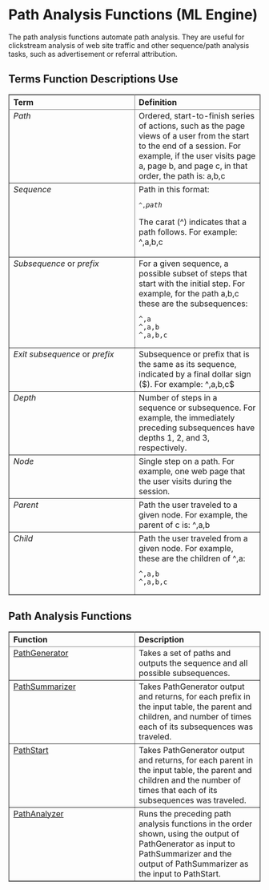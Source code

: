 <html><head></head><body id="yko1507648429576"><h1 class="title topictitle1" id="ariaid-title1">Path Analysis Functions (ML Engine)</h1><div class="body conbody"><div class="section" id="yko1507648429576__section_dxx_4c4_zdb">
<p class="p">The path analysis functions automate path analysis. They are useful for clickstream analysis of web site traffic and other sequence/path analysis tasks, such as advertisement or referral attribution.</p></div><div class="section" id="yko1507648429576__section_yrr_pc4_zdb">
<h2 class="title sectiontitle">Terms Function Descriptions Use</h2><div class="tablenoborder"><table cellpadding="4" cellspacing="0" summary="" id="yko1507648429576__table_sn5_yc4_zdb" class="table" frame="border" border="1" rules="all"><div class="caption"></div><colgroup span="1"><col style="width:50%" span="1"></col><col style="width:50%" span="1"></col></colgroup><thead class="thead" style="text-align:left;"><tr class="row"><th class="entry cellrowborder" style="vertical-align:top;" id="d262708e26" rowspan="1" colspan="1">Term</th><th class="entry cellrowborder" style="vertical-align:top;" id="d262708e28" rowspan="1" colspan="1">Definition</th></tr></thead><tbody class="tbody"><tr class="row"><td class="entry cellrowborder" style="vertical-align:top;" headers="d262708e26" rowspan="1" colspan="1"><dfn class="term">Path</dfn></td><td class="entry cellrowborder" style="vertical-align:top;" headers="d262708e28" rowspan="1" colspan="1">Ordered, start-to-finish series of actions, such as the page views of a user from the start to the end of a session. For example, if the user visits page a, page b, and page c, in that order, the path is: a,b,c</td></tr><tr class="row"><td class="entry cellrowborder" style="vertical-align:top;" headers="d262708e26" rowspan="1" colspan="1"><dfn class="term">Sequence</dfn></td><td class="entry cellrowborder" style="vertical-align:top;" headers="d262708e28" rowspan="1" colspan="1">Path in this format:<pre class="pre codeblock" xml:space="preserve"><code><code class="ph codeph">^,</code><var class="keyword varname">path</var></code></pre>
<p class="p">The carat (^) indicates that a path follows. For example: ^,a,b,c</p></td></tr><tr class="row"><td class="entry cellrowborder" style="vertical-align:top;" headers="d262708e26" rowspan="1" colspan="1"><dfn class="term">Subsequence</dfn> or <dfn class="term">prefix</dfn></td><td class="entry cellrowborder" style="vertical-align:top;" headers="d262708e28" rowspan="1" colspan="1">For a given sequence, a possible subset of steps that start with the initial step. For example, for the path a,b,c these are the subsequences:<pre class="pre codeblock" xml:space="preserve"><code>^,a
^,a,b
^,a,b,c</code></pre></td></tr><tr class="row"><td class="entry cellrowborder" style="vertical-align:top;" headers="d262708e26" rowspan="1" colspan="1"><dfn class="term">Exit subsequence</dfn> or <dfn class="term">prefix</dfn></td><td class="entry cellrowborder" style="vertical-align:top;" headers="d262708e28" rowspan="1" colspan="1">Subsequence or prefix that is the same as its sequence, indicated by a final dollar sign ($). For example: ^,a,b,c$</td></tr><tr class="row"><td class="entry cellrowborder" style="vertical-align:top;" headers="d262708e26" rowspan="1" colspan="1"><dfn class="term">Depth</dfn></td><td class="entry cellrowborder" style="vertical-align:top;" headers="d262708e28" rowspan="1" colspan="1">Number of steps in a sequence or subsequence. For example, the immediately preceding subsequences have depths 1, 2, and 3, respectively.</td></tr><tr class="row"><td class="entry cellrowborder" style="vertical-align:top;" headers="d262708e26" rowspan="1" colspan="1"><dfn class="term">Node</dfn></td><td class="entry cellrowborder" style="vertical-align:top;" headers="d262708e28" rowspan="1" colspan="1">Single step on a path. For example, one web page that the user visits during the session.</td></tr><tr class="row"><td class="entry cellrowborder" style="vertical-align:top;" headers="d262708e26" rowspan="1" colspan="1"><dfn class="term">Parent</dfn></td><td class="entry cellrowborder" style="vertical-align:top;" headers="d262708e28" rowspan="1" colspan="1">Path the user traveled to a given node. For example, the parent of c is: ^,a,b</td></tr><tr class="row"><td class="entry cellrowborder" style="vertical-align:top;" headers="d262708e26" rowspan="1" colspan="1"><dfn class="term">Child</dfn></td><td class="entry cellrowborder" style="vertical-align:top;" headers="d262708e28" rowspan="1" colspan="1">Path the user traveled from a given node. For example, these are the children of ^,a:<pre class="pre codeblock" xml:space="preserve"><code>^,a,b
^,a,b,c</code></pre></td></tr></tbody></table></div></div><div class="section" id="yko1507648429576__section_pjr_sc4_zdb">
<h2 class="title sectiontitle">Path Analysis Functions</h2><div class="tablenoborder"><table cellpadding="4" cellspacing="0" summary="" id="yko1507648429576__table_zyv_b24_zdb" class="table" frame="border" border="1" rules="all"><div class="caption"></div><colgroup span="1"><col style="width:50%" span="1"></col><col style="width:50%" span="1"></col></colgroup><thead class="thead" style="text-align:left;"><tr class="row"><th class="entry cellrowborder" style="vertical-align:top;" id="d262708e105" rowspan="1" colspan="1">Function</th><th class="entry cellrowborder" style="vertical-align:top;" id="d262708e107" rowspan="1" colspan="1">Description</th></tr></thead><tbody class="tbody"><tr class="row"><td class="entry cellrowborder" style="vertical-align:top;" headers="d262708e105" rowspan="1" colspan="1"><a href="bqv1558447447291.md#xwn1507648929521">PathGenerator</a></td><td class="entry cellrowborder" style="vertical-align:top;" headers="d262708e107" rowspan="1" colspan="1">Takes a set of paths and outputs the sequence and all possible subsequences.</td></tr><tr class="row"><td class="entry cellrowborder" style="vertical-align:top;" headers="d262708e105" rowspan="1" colspan="1"><a href="ftl1558447565569.md#odv1507653146030">PathSummarizer</a></td><td class="entry cellrowborder" style="vertical-align:top;" headers="d262708e107" rowspan="1" colspan="1">Takes PathGenerator output and returns, for each prefix in the input table, the parent and children, and number of times each of its subsequences was traveled.</td></tr><tr class="row"><td class="entry cellrowborder" style="vertical-align:top;" headers="d262708e105" rowspan="1" colspan="1"><a href="cdn1558447910639.md#wim1507653724768">PathStart</a></td><td class="entry cellrowborder" style="vertical-align:top;" headers="d262708e107" rowspan="1" colspan="1">Takes PathGenerator output and returns, for each parent in the input table, the parent and children and the number of times that each of its subsequences was traveled.</td></tr><tr class="row"><td class="entry cellrowborder" style="vertical-align:top;" headers="d262708e105" rowspan="1" colspan="1"><a href="ekt1558448021273.md#aay1507660157006">PathAnalyzer</a></td><td class="entry cellrowborder" style="vertical-align:top;" headers="d262708e107" rowspan="1" colspan="1">Runs the preceding path analysis functions in the order shown, using the output of PathGenerator as input to PathSummarizer and the output of PathSummarizer as the input to PathStart.</td></tr></tbody></table></div></div></div></body></html>
